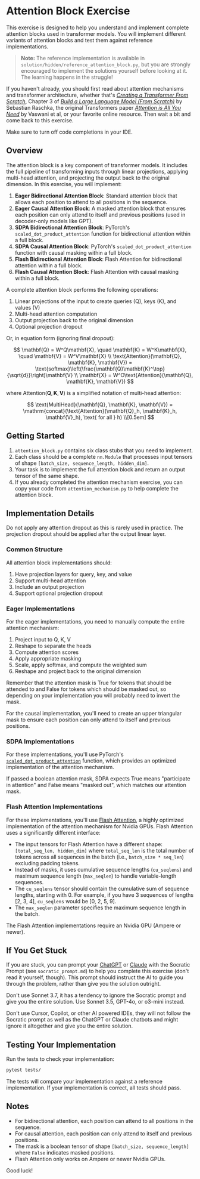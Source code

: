 # Attention Block Exercise

This exercise is designed to help you understand and implement complete attention blocks used in transformer models. You will implement different variants of attention blocks and test them against reference implementations.

> **Note:** The reference implementation is available in `solution/hidden/reference_attention_block.py`, but you are strongly encouraged to implement the solutions yourself before looking at it. The learning happens in the struggle!

If you haven't already, you should first read about attention mechanisms and transformer architecture, whether that's [*Creating a Transformer From Scratch*](https://benjaminwarner.dev/2023/07/01/attention-mechanism.html), Chapter 3 of [*Build a Large Language Model (From Scratch)*](https://sebastianraschka.com/books) by Sebastian Raschka, the original Transformers paper [*Attention is All You Need*](https://arxiv.org/abs/1706.03762) by Vaswani et al, or your favorite online resource. Then wait a bit and come back to this exercise.

Make sure to turn off code completions in your IDE.

## Overview

The attention block is a key component of transformer models. It includes the full pipeline of transforming inputs through linear projections, applying multi-head attention, and projecting the output back to the original dimension. In this exercise, you will implement:

1. **Eager Bidirectional Attention Block**: Standard attention block that allows each position to attend to all positions in the sequence.
2. **Eager Causal Attention Block**: A masked attention block that ensures each position can only attend to itself and previous positions (used in decoder-only models like GPT).
3. **SDPA Bidirectional Attention Block**: PyTorch's `scaled_dot_product_attention` function for bidirectional attention within a full block.
4. **SDPA Causal Attention Block**: PyTorch's `scaled_dot_product_attention` function with causal masking within a full block.
5. **Flash Bidirectional Attention Block**: Flash Attention for bidirectional attention within a full block.
6. **Flash Causal Attention Block**: Flash Attention with causal masking within a full block.

A complete attention block performs the following operations:
1. Linear projections of the input to create queries (Q), keys (K), and values (V)
2. Multi-head attention computation
3. Output projection back to the original dimension
4. Optional projection dropout

Or, in equation form (ignoring final dropout):

$$
\mathbf{Q} = W^Q\mathbf{X}, \quad \mathbf{K} = W^K\mathbf{X}, \quad \mathbf{V} = W^V\mathbf{X} \\
\text{Attention}(\mathbf{Q}, \mathbf{K}, \mathbf{V}) = \text{softmax}\left(\frac{\mathbf{Q}\mathbf{K}^\top}{\sqrt{d}}\right)\mathbf{V} \\
\mathbf{X} = W^O\text{Attention}(\mathbf{Q}, \mathbf{K}, \mathbf{V})
$$

where $\text{Attention}(\mathbf{Q}, \mathbf{K}, \mathbf{V})$ is a simplified notation of multi-head attention:

$$
\text{MultiHead}(\mathbf{Q}, \mathbf{K}, \mathbf{V}) = \mathrm{concat}(\text{Attention}(\mathbf{Q}_h, \mathbf{K}_h, \mathbf{V}_h), \text{ for all } h) \\[0.5em]
$$

## Getting Started

1. `attention_block.py` contains six class stubs that you need to implement.
2. Each class should be a complete `nn.Module` that processes input tensors of shape `[batch_size, sequence_length, hidden_dim]`.
3. Your task is to implement the full attention block and return an output tensor of the same shape.
4. If you already completed the attention mechanism exercise, you can copy your code from `attention_mechanism.py` to help complete the attention block.

## Implementation Details

Do not apply any attention dropout as this is rarely used in practice. The projection dropout should be applied after the output linear layer.

### Common Structure

All attention block implementations should:
1. Have projection layers for query, key, and value
2. Support multi-head attention
3. Include an output projection
4. Support optional projection dropout

### Eager Implementations

For the eager implementations, you need to manually compute the entire attention mechanism:
1. Project input to Q, K, V
2. Reshape to separate the heads
3. Compute attention scores
4. Apply appropriate masking
5. Scale, apply softmax, and compute the weighted sum
6. Reshape and project back to the original dimension

Remember that the attention mask is True for tokens that should be attended to and False for tokens which should be masked out, so depending on your implementation you will probably need to invert the mask.

For the causal implementation, you'll need to create an upper triangular mask to ensure each position can only attend to itself and previous positions.

### SDPA Implementations

For these implementations, you'll use PyTorch's [`scaled_dot_product_attention`](https://pytorch.org/docs/stable/generated/torch.nn.functional.scaled_dot_product_attention.html) function, which provides an optimized implementation of the attention mechanism.

If passed a boolean attention mask, SDPA expects True means "participate in attention" and False means "masked out", which matches our attention mask.

### Flash Attention Implementations

For these implementations, you'll use [Flash Attention](https://github.com/Dao-AILab/flash-attention), a highly optimized implementation of the attention mechanism for Nvidia GPUs. Flash Attention uses a significantly different interface:

- The input tensors for Flash Attention have a different shape: `[total_seq_len, hidden_dim]` where `total_seq_len` is the total number of tokens across all sequences in the batch (i.e., `batch_size * seq_len`) excluding padding tokens.
- Instead of masks, it uses cumulative sequence lengths (`cu_seqlens`) and maximum sequence length (`max_seqlen`) to handle variable-length sequences.
- The `cu_seqlens` tensor should contain the cumulative sum of sequence lengths, starting with 0. For example, if you have 3 sequences of lengths [2, 3, 4], `cu_seqlens` would be [0, 2, 5, 9].
- The `max_seqlen` parameter specifies the maximum sequence length in the batch.

The Flash Attention implementations require an Nvidia GPU (Ampere or newer).

## If You Get Stuck

If you are stuck, you can prompt your [ChatGPT](https://chatgpt.com) or [Claude](https://claude.ai) with the Socratic Prompt (see `socratic_prompt.md`) to help you complete this exercise (don't read it yourself, though). This prompt should instruct the AI to guide you through the problem, rather than give you the solution outright.

Don't use Sonnet 3.7, it has a tendency to ignore the Socratic prompt and give you the entire solution. Use Sonnet 3.5, GPT-4o, or o3-mini instead.

Don't use Cursor, Copilot, or other AI powered IDEs, they will not follow the Socratic prompt as well as the ChatGPT or Claude chatbots and might ignore it altogether and give you the entire solution.

## Testing Your Implementation

Run the tests to check your implementation:

```bash
pytest tests/
```

The tests will compare your implementation against a reference implementation. If your implementation is correct, all tests should pass.

## Notes

- For bidirectional attention, each position can attend to all positions in the sequence.
- For causal attention, each position can only attend to itself and previous positions.
- The mask is a boolean tensor of shape `[batch_size, sequence_length]` where `False` indicates masked positions.
- Flash Attention only works on Ampere or newer Nvidia GPUs.

Good luck!